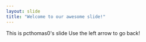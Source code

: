 ```yaml
---
layout: slide
title: "Welcome to our awesome slide!"
---
```

This is pcthomas0's slide
Use the left arrow to go back!